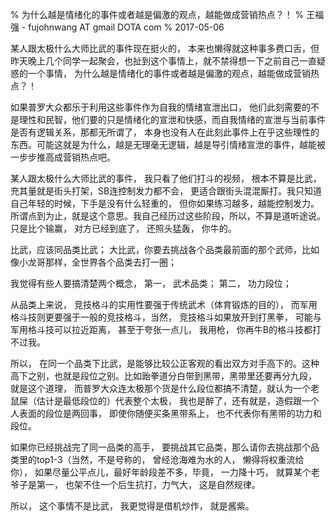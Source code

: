 % 为什么越是情绪化的事件或者越是偏激的观点，越能做成营销热点？！
% 王福强 - fujohnwang AT gmail DOTA com
% 2017-05-06

某人跟太极什么大师比武的事件现在挺火的， 本来也懒得就这种事多费口舌，但昨天晚上几个同学一起聚会，也扯到这个事情上，就不禁得想一下之前自己一直疑惑的一个事情， 为什么越是情绪化的事件或者越是偏激的观点，越能做成营销热点？！

如果普罗大众都乐于利用这些事件作为自我的情绪宣泄出口， 他们此刻需要的不是理性和民智，他们要的只是情绪化的宣泄和快感，而自我情绪的宣泄与当前事件是否有逻辑关系，那都无所谓了， 本身也没有人在此刻此事件上在乎这些理性的东西。可能这就是为什么，越是无理毫无逻辑，越是导引情绪宣泄的事件，越能被一步步推高成营销热点吧。

某人跟太极什么大师比武的事件， 我只看了他们打斗的视频， 根本不算是比武， 充其量就是街头打架，SB连控制发力都不会， 更适合跟街头混混厮打。我只知道自己年轻的时候，下手是没有什么轻重的， 但你如果练习越多，越能控制发力。 所谓点到为止，就是这个意思。我自己经历过这些阶段，所以，不算是道听途说。只是比个输赢， 对方已经到底了， 还照头猛轰， 你牛的。

比武，应该同品类比武； 大比武，你要去挑战各个品类最前面的那个武师，比如像小龙哥那样，全世界各个品类去打一圈；

我觉得有些人要搞清楚两个概念， 第一， 武术品类； 第二， 功力段位；

从品类上来说， 竞技格斗的实用性要强于传统武术（体育锻炼的目的）， 而军用格斗技则更要强于一般的竞技格斗，当然， 竞技格斗如果放开到打黑拳， 可能与军用格斗技可以拉近距离， 甚至于夸张一点儿， 我用枪， 你再牛B的格斗技都打不过我。

所以， 在同一个品类下比武，是能够比较公正客观的看出双方对手高下的。这种高下之别，也就是段位之别。比如跆拳道分白带到黑带，黑带里还要再分九段， 就是这个道理， 而普罗大众连太极那个货是什么段位都搞不清楚，就认为一个老鼠屎（估计是最低段位的）代表整个太极， 我也是醉了，还有就是，造假跟一个人表面的段位是两回事， 即使你随便买条黑带系上， 也不代表你有黑带的功力和段位。

如果你已经挑战完了同一品类的高手， 要挑战其它品类，那么请你去挑战那个品类里的top1-3（当然，不是号称的， 曾经沧海难为水的人， 懒得将权重流给你）， 如果尽量公平点儿，最好年龄段差不多，毕竟， 一力降十巧， 就算某个老爷子是第一， 也架不住一个后生抗打，力气大， 这是自然规律。

所以， 这个事情不是比武， 我更觉得是借机炒作， 就是酱紫。





